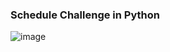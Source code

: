 ### Schedule Challenge in Python ###

![image](https://github.com/user-attachments/assets/98de7458-d5b4-435b-a826-133ae1526924)
